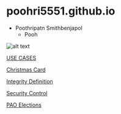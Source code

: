 # poohri5551.github.io

- Poothripatn Smithbenjapol
  - Pooh

![alt text](pic/IMG_4427.jpeg)

[USE CASES](usecases.md)

[Christmas Card](christmas.md)

[Integrity Definition](integrity.md)

[Security Control](security-control.md)

[PAO Elections](pao-elections.md)
